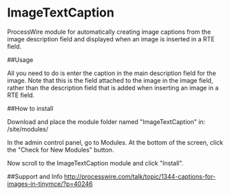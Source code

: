 ImageTextCaption
================

ProcessWire module for automatically creating image captions from the image description field and displayed when an image is inserted in a RTE field.


##Usage

All you need to do is enter the caption in the main description field for the image. Note that this is the field attached to the image in the image field, rather than the description field that is added when inserting an image in a RTE field.


##How to install

Download and place the module folder named "ImageTextCaption" in: /site/modules/

In the admin control panel, go to Modules. At the bottom of the screen, click the "Check for New Modules" button.

Now scroll to the ImageTextCaption module and click "Install".

##Support and Info
http://processwire.com/talk/topic/1344-captions-for-images-in-tinymce/?p=40246
